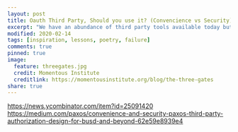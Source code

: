 ```yaml
---
layout: post
title: Oauth Third Party, Should you use it? (Convencience vs Security)
excerpt: "We have an abundance of third party tools available today but should we use them?"
modified: 2020-02-14
tags: [inspiration, lessons, poetry, failure]
comments: true
pinned: true
image:
  feature: threegates.jpg
  credit: Momentous Institute
  creditlink: https://momentousinstitute.org/blog/the-three-gates
share: true
---
```

https://news.ycombinator.com/item?id=25091420
https://medium.com/paxos/convenience-and-security-paxos-third-party-authorization-design-for-busd-and-beyond-62e59e8939e4